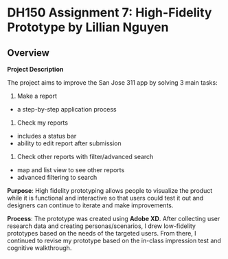 # DH150 Assignment 7: High-Fidelity Prototype by Lillian Nguyen

## Overview

**Project Description**

The project aims to improve the San Jose 311 app by solving 3 main tasks:
1. Make a report
 * a step-by-step application process
1. Check my reports
 * includes a status bar
 * ability to edit report after submission
1. Check other reports with filter/advanced search
 * map and list view to see other reports
 * advanced filtering to search 

**Purpose**: High fidelity prototyping allows people to visualize the product while it is functional and interactive so that users could test it out and designers can continue to iterate and make improvements.

**Process**: The prototype was created using **Adobe XD**. After collecting user research data and creating personas/scenarios, I drew low-fidelity prototypes based on the needs of the targeted users. From there, I continued to revise my prototype based on the in-class impression test and cognitive walkthrough. 



